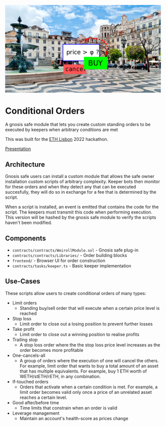 ![Logo](presentation/lisbon.jpg)

# Conditional Orders

A gnosis safe module that lets you create custom standing orders to be executed by keepers when arbitrary conditions are met

This was built for the [ETH Lisbon](https://www.ethlisbon.org/) 2022 hackathon.

[Presentation](https://euler-xyz.github.io/ethlisbon-hackathon/presentation/index.html#/)

## Architecture

Gnosis safe users can install a custom module that allows the safe owner installation custom scripts of arbitrary complexity. Keeper bots then monitor for these orders and when they detect any that can be executed succesfully, they will do so in exchange for a fee that is determined by the script.

When a script is installed, an event is emitted that contains the code for the script. The keepers must transmit this code when performing execution. This version will be hashed by the gnosis safe module to verify the scripts haven't been modified.

## Components

* `contracts/contracts/WeirollModule.sol` - Gnosis safe plug-in
* `contracts/contracts/Libraries/` - Order building blocks
* `frontend/` - Browser UI for order construction
* `contracts/tasks/keeper.ts` - Basic keeper implementation

## Use-Cases

These scripts allow users to create conditional orders of many types:

* Limit orders
  * Standing buy/sell order that will execute when a certain price level is reached
* Stop loss
  * Limit order to close out a losing position to prevent further losses
* Take profit
  * Limit order to close out a winning position to realise profits
* Trailing stop
  * A stop loss order where the the stop loss price level increases as the order becomes more profitable
* One-cancels-all
  * A group of orders where the execution of one will cancel the others. For example, limit order that wants to buy a total amount of an asset that has multiple equivalents. For example, buy 1 ETH worth of WETH/stETH/rETH, in any combination.
* If-touched orders
  * Orders that activate when a certain condition is met. For example, a limit order becomes valid only once a price of an unrelated asset reaches a certain level.
* Good after/before time
  * Time limits that constrain when an order is valid
* Leverage management
  * Maintain an account's health-score as prices change
